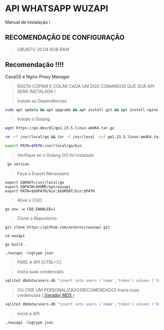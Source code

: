 # API WHATSAPP WUZAPI
Manual de instalação !

## RECOMENDAÇÃO DE CONFIGURAÇÃO
> UBUNTU 20.04
> 6GB RAM

## Recomendação !!!!
CasaOS e Nginx Proxy Manager

> BASTA COPIAR E COLAR CADA UM DOS COMANDOS QUE SUA API SERÁ INSTALADA !

> Instale as Dependências
```bash
sudo apt update && apt upgrade && apt install git && apt install nginx && sudo apt-get install curl && sudo apt-get install gcc && sudo apt-get install sqlite3
```

> Instale o Golang

```bash
wget https://go.dev/dl/go1.23.5.linux-amd64.tar.gz
```

```bash
rm -rf /usr/local/go && tar -C /usr/local -xzf go1.23.5.linux-amd64.tar.gz
```

```bash
export PATH=$PATH:/usr/local/go/bin
```
> Verifique se o Golang GO foi instalado

```bash
 go version
```

> Faça o Export Necessário 
```
export GOROOT=/usr/local/go
export GOPATH=$HOME/opt/wuzapi
export PATH=$GOPATH/bin:$GOROOT/bin:$PATH
```

> Ative o CGO
```
go env -w CGO_ENABLED=1
```

> Clone o Repositório
```
git clone https://github.com/asternic/wuzapi.git
```
```
cd wuzapi
```
```
go build .
```
```
./wuzapi -logtype json
```
> PARE A API [CTRL+C]

> Insira suas credenciais

```bash
sqlite3 dbdata/users.db "insert into users ('name','token') values ('John','1234ABCD')" 
```

> OU CRIE UM PERSONALIZADO[RECOMENDADO]
> Insira suas credenciais (<a href="https://www.md5hashgenerator.com" target="_blank"> Gerador MD5 </a>)
```bash
sqlite3 dbdata/users.db "insert into users ('name','token') values ('SUA EMPRESA','YOUR_TOKEN_USER_STRING')" 
```
> Inicie a API

```
./wuzapi -logtype json
```





